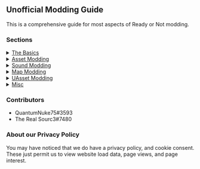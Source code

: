## Unofficial Modding Guide

This is a comprehensive guide for most aspects of Ready or Not modding.  

### Sections

<details>
    <summary>
      <span><a href="https://quantumnuke75.github.io/Unofficial-Modding-Guide/thebasics.html">The Basics</a></span>
    </summary>
    <p style="margin-left:2%">  
        1. Extracting Game Files <br>
        2. Cooking Modifies Files <br>
        3. Creating a PAK File  <br>
        4. Mod Installation <br>
        5. Mod File Structure <br>
        6. File Formats <br>
        7. Example Mod <br>
        8. Debugging   <br>
    </p>
</details>

<details>
    <summary>
      <span><a href="https://quantumnuke75.github.io/Unofficial-Modding-Guide/asset_modding/assetmodding.html">Asset Modding</a></span>
    </summary>
    <p style="margin-left:2%">  
        1. Texture Replacement <br>
        2. Skeletal Mesh Replacement <br>
        3. Material Replacement   <br> 
    </p>
</details>

<details>
    <summary>
      <span><a href="https://quantumnuke75.github.io/Unofficial-Modding-Guide/sound_modding/soundmodding.html">Sound Modding</a></span>
    </summary>
    <p style="margin-left:2%">  
        1. Voiceover Modding <br>
        2. FMOD Modding   <br>  
    </p>
</details>

<details>
    <summary>
      <span><a href="https://quantumnuke75.github.io/Unofficial-Modding-Guide/map_modding/mapmodding.html">Map Modding</a></span>
    </summary>
    <p style="margin-left:2%">    
        1. Folder Structure <br>
        2. Project Settings <br>
        3. GameModes <br>
        4. World Geometry <br>
        5. Lighting <br>
        6. World Generation + AI <br>
        7. Adding Props <br>
        8. Adding Doors <br>
        9. Multiplayer <br>
        10. Building and Cooking <br>
        11. Materials <br>
        12. Post Process and Visuals <br>
        13. FMOD Sound Integration (WIP)   <br> 
    </p>
</details>

<details>
    <summary>
      <span><a href="https://quantumnuke75.github.io/Unofficial-Modding-Guide/uasset_modding/uassetmodding.html">UAsset Modding</a></span>
    </summary>
    <p style="margin-left:2%">  
        1. Numerical/String Edits <br>
        2. Adding Data   <br>
        3. JSON Parsing <br>
    </p>
</details>

<details>
    <summary>
      <span><a href="https://quantumnuke75.github.io/Unofficial-Modding-Guide/misc.html">Misc</a></span>
    </summary>
    <p style="margin-left:2%">  
        1. Custom Map Loading <br>
        2. Console Unlocking <br>
        3. Easy AI Modding <br>
    </p>
</details>

### Contributors 
- QuantumNuke75#3593
- The Real Sourc3#7480

### About our Privacy Policy
You may have noticed that we do have a privacy policy, and cookie consent. These just permit us to view website load data, page views, and page interest.




